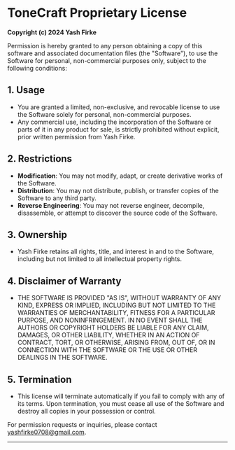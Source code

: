 # ToneCraft Proprietary License

**Copyright (c) 2024 Yash Firke**

Permission is hereby granted to any person obtaining a copy of this software and associated documentation files (the "Software"), to use the Software for personal, non-commercial purposes only, subject to the following conditions:

## 1. Usage
- You are granted a limited, non-exclusive, and revocable license to use the Software solely for personal, non-commercial purposes.
- Any commercial use, including the incorporation of the Software or parts of it in any product for sale, is strictly prohibited without explicit, prior written permission from Yash Firke.

## 2. Restrictions
- **Modification**: You may not modify, adapt, or create derivative works of the Software.
- **Distribution**: You may not distribute, publish, or transfer copies of the Software to any third party.
- **Reverse Engineering**: You may not reverse engineer, decompile, disassemble, or attempt to discover the source code of the Software.

## 3. Ownership
- Yash Firke retains all rights, title, and interest in and to the Software, including but not limited to all intellectual property rights.

## 4. Disclaimer of Warranty
- THE SOFTWARE IS PROVIDED "AS IS", WITHOUT WARRANTY OF ANY KIND, EXPRESS OR IMPLIED, INCLUDING BUT NOT LIMITED TO THE WARRANTIES OF MERCHANTABILITY, FITNESS FOR A PARTICULAR PURPOSE, AND NONINFRINGEMENT. IN NO EVENT SHALL THE AUTHORS OR COPYRIGHT HOLDERS BE LIABLE FOR ANY CLAIM, DAMAGES, OR OTHER LIABILITY, WHETHER IN AN ACTION OF CONTRACT, TORT, OR OTHERWISE, ARISING FROM, OUT OF, OR IN CONNECTION WITH THE SOFTWARE OR THE USE OR OTHER DEALINGS IN THE SOFTWARE.

## 5. Termination
- This license will terminate automatically if you fail to comply with any of its terms. Upon termination, you must cease all use of the Software and destroy all copies in your possession or control.

For permission requests or inquiries, please contact yashfirke0708@gmail.com.

---
